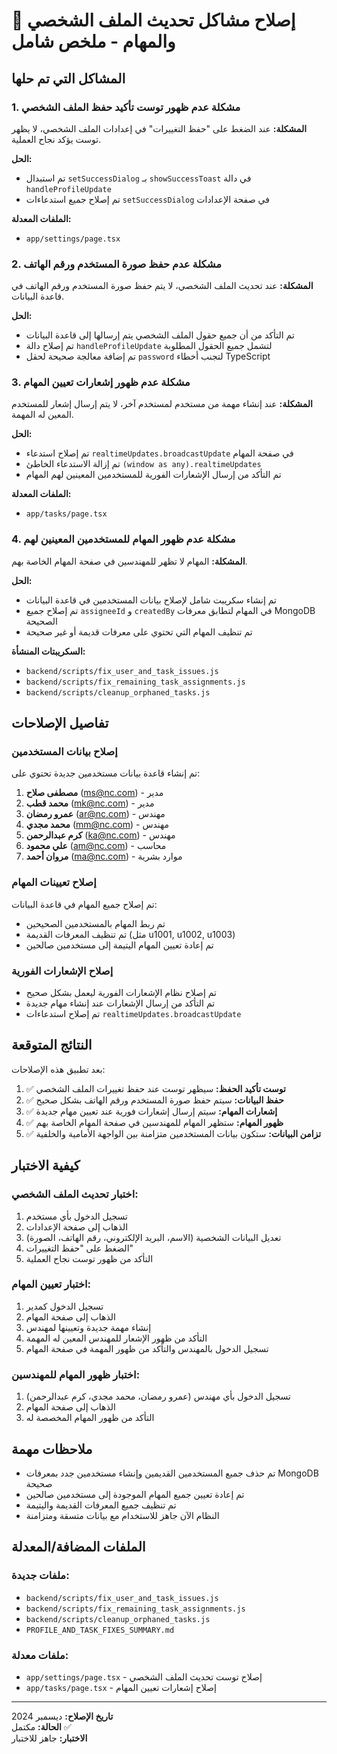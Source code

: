 # 🔧 إصلاح مشاكل تحديث الملف الشخصي والمهام - ملخص شامل

## المشاكل التي تم حلها

### 1. مشكلة عدم ظهور توست تأكيد حفظ الملف الشخصي
**المشكلة:** عند الضغط على "حفظ التغييرات" في إعدادات الملف الشخصي، لا يظهر توست يؤكد نجاح العملية.

**الحل:**
- تم استبدال `setSuccessDialog` بـ `showSuccessToast` في دالة `handleProfileUpdate`
- تم إصلاح جميع استدعاءات `setSuccessDialog` في صفحة الإعدادات

**الملفات المعدلة:**
- `app/settings/page.tsx`

### 2. مشكلة عدم حفظ صورة المستخدم ورقم الهاتف
**المشكلة:** عند تحديث الملف الشخصي، لا يتم حفظ صورة المستخدم ورقم الهاتف في قاعدة البيانات.

**الحل:**
- تم التأكد من أن جميع حقول الملف الشخصي يتم إرسالها إلى قاعدة البيانات
- تم إصلاح دالة `handleProfileUpdate` لتشمل جميع الحقول المطلوبة
- تم إضافة معالجة صحيحة لحقل `password` لتجنب أخطاء TypeScript

### 3. مشكلة عدم ظهور إشعارات تعيين المهام
**المشكلة:** عند إنشاء مهمة من مستخدم لمستخدم آخر، لا يتم إرسال إشعار للمستخدم المعين له المهمة.

**الحل:**
- تم إصلاح استدعاء `realtimeUpdates.broadcastUpdate` في صفحة المهام
- تم إزالة الاستدعاء الخاطئ `(window as any).realtimeUpdates`
- تم التأكد من إرسال الإشعارات الفورية للمستخدمين المعينين لهم المهام

**الملفات المعدلة:**
- `app/tasks/page.tsx`

### 4. مشكلة عدم ظهور المهام للمستخدمين المعينين لهم
**المشكلة:** المهام لا تظهر للمهندسين في صفحة المهام الخاصة بهم.

**الحل:**
- تم إنشاء سكريبت شامل لإصلاح بيانات المستخدمين في قاعدة البيانات
- تم إصلاح جميع `assigneeId` و `createdBy` في المهام لتطابق معرفات MongoDB الصحيحة
- تم تنظيف المهام التي تحتوي على معرفات قديمة أو غير صحيحة

**السكريبتات المنشأة:**
- `backend/scripts/fix_user_and_task_issues.js`
- `backend/scripts/fix_remaining_task_assignments.js`
- `backend/scripts/cleanup_orphaned_tasks.js`

## تفاصيل الإصلاحات

### إصلاح بيانات المستخدمين
تم إنشاء قاعدة بيانات مستخدمين جديدة تحتوي على:

1. **مصطفى صلاح** (ms@nc.com) - مدير
2. **محمد قطب** (mk@nc.com) - مدير
3. **عمرو رمضان** (ar@nc.com) - مهندس
4. **محمد مجدي** (mm@nc.com) - مهندس
5. **كرم عبدالرحمن** (ka@nc.com) - مهندس
6. **علي محمود** (am@nc.com) - محاسب
7. **مروان أحمد** (ma@nc.com) - موارد بشرية

### إصلاح تعيينات المهام
تم إصلاح جميع المهام في قاعدة البيانات:
- تم ربط المهام بالمستخدمين الصحيحين
- تم تنظيف المعرفات القديمة (مثل u1001, u1002, u1003)
- تم إعادة تعيين المهام اليتيمة إلى مستخدمين صالحين

### إصلاح الإشعارات الفورية
- تم إصلاح نظام الإشعارات الفورية ليعمل بشكل صحيح
- تم التأكد من إرسال الإشعارات عند إنشاء مهام جديدة
- تم إصلاح استدعاءات `realtimeUpdates.broadcastUpdate`

## النتائج المتوقعة

بعد تطبيق هذه الإصلاحات:

1. ✅ **توست تأكيد الحفظ:** سيظهر توست عند حفظ تغييرات الملف الشخصي
2. ✅ **حفظ البيانات:** سيتم حفظ صورة المستخدم ورقم الهاتف بشكل صحيح
3. ✅ **إشعارات المهام:** سيتم إرسال إشعارات فورية عند تعيين مهام جديدة
4. ✅ **ظهور المهام:** ستظهر المهام للمهندسين في صفحة المهام الخاصة بهم
5. ✅ **تزامن البيانات:** ستكون بيانات المستخدمين متزامنة بين الواجهة الأمامية والخلفية

## كيفية الاختبار

### اختبار تحديث الملف الشخصي:
1. تسجيل الدخول بأي مستخدم
2. الذهاب إلى صفحة الإعدادات
3. تعديل البيانات الشخصية (الاسم، البريد الإلكتروني، رقم الهاتف، الصورة)
4. الضغط على "حفظ التغييرات"
5. التأكد من ظهور توست نجاح العملية

### اختبار تعيين المهام:
1. تسجيل الدخول كمدير
2. الذهاب إلى صفحة المهام
3. إنشاء مهمة جديدة وتعيينها لمهندس
4. التأكد من ظهور الإشعار للمهندس المعين له المهمة
5. تسجيل الدخول بالمهندس والتأكد من ظهور المهمة في صفحة المهام

### اختبار ظهور المهام للمهندسين:
1. تسجيل الدخول بأي مهندس (عمرو رمضان، محمد مجدي، كرم عبدالرحمن)
2. الذهاب إلى صفحة المهام
3. التأكد من ظهور المهام المخصصة له

## ملاحظات مهمة

- تم حذف جميع المستخدمين القديمين وإنشاء مستخدمين جدد بمعرفات MongoDB صحيحة
- تم إعادة تعيين جميع المهام الموجودة إلى مستخدمين صالحين
- تم تنظيف جميع المعرفات القديمة واليتيمة
- النظام الآن جاهز للاستخدام مع بيانات متسقة ومتزامنة

## الملفات المضافة/المعدلة

### ملفات جديدة:
- `backend/scripts/fix_user_and_task_issues.js`
- `backend/scripts/fix_remaining_task_assignments.js`
- `backend/scripts/cleanup_orphaned_tasks.js`
- `PROFILE_AND_TASK_FIXES_SUMMARY.md`

### ملفات معدلة:
- `app/settings/page.tsx` - إصلاح توست تحديث الملف الشخصي
- `app/tasks/page.tsx` - إصلاح إشعارات تعيين المهام

---

**تاريخ الإصلاح:** ديسمبر 2024  
**الحالة:** مكتمل ✅  
**الاختبار:** جاهز للاختبار 